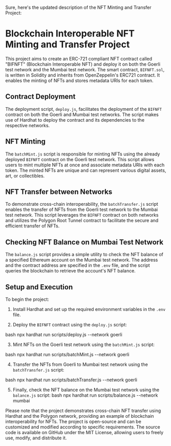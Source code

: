 Sure, here's the updated description of the NFT Minting and Transfer Project:

# Blockchain Interoperable NFT Minting and Transfer Project

This project aims to create an ERC-721 compliant NFT contract called "BIFNFT" (Blockchain Interoperable NFT) and deploy it on both the Goerli test network and the Mumbai test network. The smart contract, `BIFNFT.sol`, is written in Solidity and inherits from OpenZeppelin's ERC721 contract. It enables the minting of NFTs and stores metadata URIs for each token.

## Contract Deployment

The deployment script, `deploy.js`, facilitates the deployment of the `BIFNFT` contract on both the Goerli and Mumbai test networks. The script makes use of Hardhat to deploy the contract and its dependencies to the respective networks.

## NFT Minting

The `batchMint.js` script is responsible for minting NFTs using the already deployed `BIFNFT` contract on the Goerli test network. This script allows users to mint multiple NFTs at once and associate metadata URIs with each token. The minted NFTs are unique and can represent various digital assets, art, or collectibles.

## NFT Transfer between Networks

To demonstrate cross-chain interoperability, the `batchTransfer.js` script enables the transfer of NFTs from the Goerli test network to the Mumbai test network. This script leverages the `BIFNFT` contract on both networks and utilizes the Polygon Root Tunnel contract to facilitate the secure and efficient transfer of NFTs.

## Checking NFT Balance on Mumbai Test Network

The `balance.js` script provides a simple utility to check the NFT balance of a specified Ethereum account on the Mumbai test network. The address and the contract address are specified in the `.env` file, and the script queries the blockchain to retrieve the account's NFT balance.

## Setup and Execution

To begin the project:

1. Install Hardhat and set up the required environment variables in the `.env` file.

2. Deploy the `BIFNFT` contract using the `deploy.js` script:

bash
npx hardhat run scripts/deploy.js --network goerli

3. Mint NFTs on the Goerli test network using the `batchMint.js` script:

bash
npx hardhat run scripts/batchMint.js --network goerli

4. Transfer the NFTs from Goerli to Mumbai test network using the `batchTransfer.js` script:

bash
npx hardhat run scripts/batchTransfer.js --network goerli

5. Finally, check the NFT balance on the Mumbai test network using the `balance.js` script:
bash
npx hardhat run scripts/balance.js --network mumbai


Please note that the project demonstrates cross-chain NFT transfer using Hardhat and the Polygon network, providing an example of blockchain interoperability for NFTs. The project is open-source and can be customized and modified according to specific requirements. The source code is available on GitHub under the MIT License, allowing users to freely use, modify, and distribute it.
